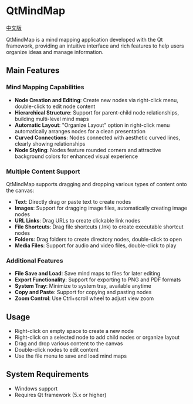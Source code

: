 # QtMindMap

[中文版](README_zh.md)

QtMindMap is a mind mapping application developed with the Qt framework, providing an intuitive interface and rich features to help users organize ideas and manage information.

## Main Features

### Mind Mapping Capabilities
- **Node Creation and Editing**: Create new nodes via right-click menu, double-click to edit node content
- **Hierarchical Structure**: Support for parent-child node relationships, building multi-level mind maps
- **Automatic Layout**: "Organize Layout" option in right-click menu automatically arranges nodes for a clean presentation
- **Curved Connections**: Nodes connected with aesthetic curved lines, clearly showing relationships
- **Node Styling**: Nodes feature rounded corners and attractive background colors for enhanced visual experience

### Multiple Content Support
QtMindMap supports dragging and dropping various types of content onto the canvas:
- **Text**: Directly drag or paste text to create nodes
- **Images**: Support for dragging image files, automatically creating image nodes
- **URL Links**: Drag URLs to create clickable link nodes
- **File Shortcuts**: Drag file shortcuts (.lnk) to create executable shortcut nodes
- **Folders**: Drag folders to create directory nodes, double-click to open
- **Media Files**: Support for audio and video files, double-click to play

### Additional Features
- **File Save and Load**: Save mind maps to files for later editing
- **Export Functionality**: Support for exporting to PNG and PDF formats
- **System Tray**: Minimize to system tray, available anytime
- **Copy and Paste**: Support for copying and pasting nodes
- **Zoom Control**: Use Ctrl+scroll wheel to adjust view zoom

## Usage
- Right-click on empty space to create a new node
- Right-click on a selected node to add child nodes or organize layout
- Drag and drop various content to the canvas
- Double-click nodes to edit content
- Use the file menu to save and load mind maps

## System Requirements
- Windows support
- Requires Qt framework (5.x or higher)
